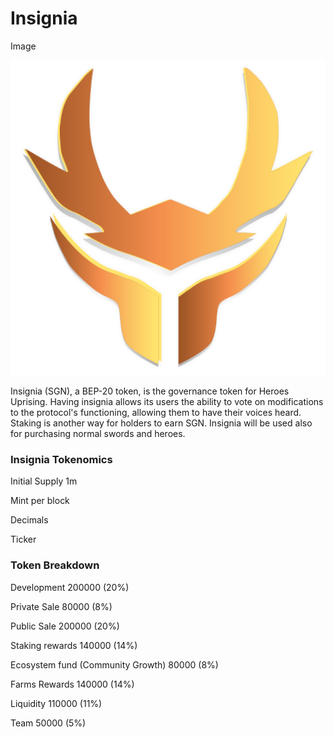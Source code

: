 # Insignia

Image

![](../.gitbook/assets/INSIGNIA-symbol111.png)







Insignia (SGN), a BEP-20 token, is the governance token for Heroes Uprising. Having insignia allows its users the ability to vote on modifications to the protocol's functioning, allowing them to have their voices heard. Staking is another way for holders to earn SGN. Insignia will be used also for purchasing normal swords and heroes.

### Insignia Tokenomics

Initial Supply 1m&#x20;

Mint per block&#x20;

Decimals&#x20;

Ticker

### Token Breakdown&#x20;

Development 200000 (20%)&#x20;

Private Sale 80000 (8%)&#x20;

Public Sale 200000 (20%)&#x20;

Staking rewards 140000 (14%)&#x20;

Ecosystem fund (Community Growth) 80000 (8%)&#x20;

Farms Rewards 140000 (14%)&#x20;

Liquidity 110000 (11%)&#x20;

Team 50000 (5%)
